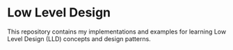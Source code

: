 # Low Level Design

This repository contains my implementations and examples for learning Low Level Design (LLD) concepts and design patterns.

